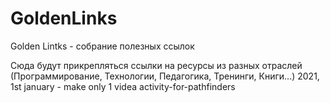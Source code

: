 # GoldenLinks
Golden Lintks - собрание полезных ссылок

Сюда будут прикрепляться ссылки на ресурсы из разных отраслей (Программирование, Технологии, Педагогика, Тренинги, Книги...)
2021, 1st january - make only 1 videa activity-for-pathfinders
